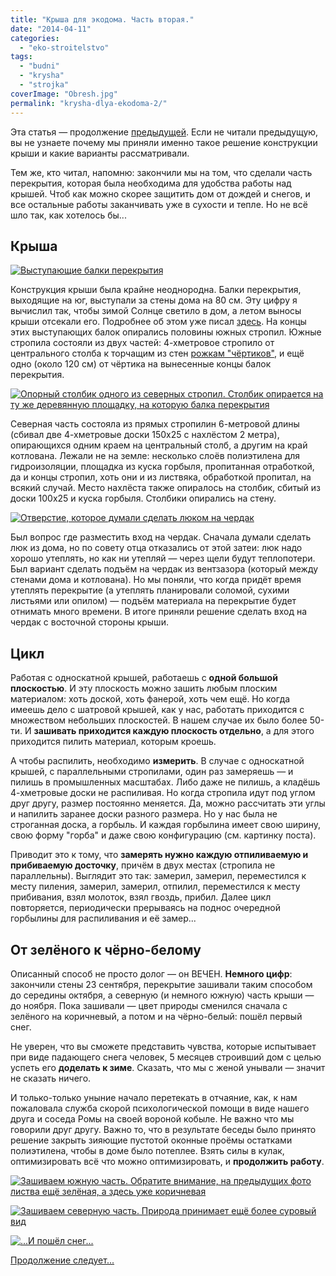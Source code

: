 ```yaml
---
title: "Крыша для экодома. Часть вторая."
date: "2014-04-11"
categories: 
  - "eko-stroitelstvo"
tags: 
  - "budni"
  - "krysha"
  - "strojka"
coverImage: "Obresh.jpg"
permalink: "krysha-dlya-ekodoma-2/"
---
```


Эта статья — продолжение [предыдущей](http://svobodaiznutri.blogspot.ru/2014/04/krysha-dlya-ekodoma-1.html). Если не читали предыдущую, вы не узнаете почему мы приняли именно такое решение конструкции крыши и какие варианты рассматривали.

Тем же, кто читал, напомню: закончили мы на том, что сделали часть перекрытия, которая была необходима для удобства работы над крышей. Чтоб как можно скорее защитить дом от дождей и снегов, и все остальные работы заканчивать уже в сухости и тепле. Но не всё шло так, как хотелось бы...

## Крыша

[![](images/01.jpg "Выступающие балки перекрытия")](http://3.bp.blogspot.com/-TucIh-Nhtso/U0eGOgbPTaI/AAAAAAAAAeo/pWuoGtowIJ8/s1600/01.jpg "Выступающие балки перекрытия")

Конструкция крыши была крайне неоднородна. Балки перекрытия, выходящие на юг, выступали за стены дома на 80 см. Эту цифру я вычислил так, чтобы зимой Солнце светило в дом, а летом выносы крыши отсекали его. Подробнее об этом уже писал [здесь](http://svobodaiznutri.blogspot.ru/2013/12/blog-post_4382.html). На концы этих выступающих балок опирались половины южных стропил. Южные стропила состояли из двух частей: 4-хметровое стропило от центрального столба к торчащим из стен [рожкам "чёртиков"](http://svobodaiznutri.blogspot.ru/2014/04/stroim-iz-meshkov-s-gruntom.html), и ещё одно (около 120 см) от чёртика на вынесенные концы балок перекрытия.

[![](images/02.jpg "Опорный столбик одного из северных стропил. Столбик опирается на ту же деревянную площадку, на которую балка перекрытия")](http://3.bp.blogspot.com/-7j6WNlKnVh0/U0eGOtwTbjI/AAAAAAAAAes/FkN_l1UZWBM/s1600/02.jpg "Опорный столбик одного из северных стропил. Столбик опирается на ту же деревянную площадку, на которую балка перекрытия")

Северная часть состояла из прямых стропилин 6-метровой длины (сбивал две 4-хметровые доски 150х25 с нахлёстом 2 метра), опирающихся одним краем на центральный столб, а другим на край котлована. Лежали не на земле: несколько слоёв полиэтилена для гидроизоляции, площадка из куска горбыля, пропитанная отработкой, да и концы стропил, хоть они и из листвяка, обработкой пропитал, на всякий случай. Место нахлёста также опиралось на столбик, сбитый из доски 100х25 и куска горбыля. Столбики опирались на стену.

[![](images/IMG_20130918_190733.jpg "Отверстие, которое думали сделать люком на чердак")](http://4.bp.blogspot.com/-SROPZRk7HH8/U0exPeFStAI/AAAAAAAAAf8/EJoRfzyMIZo/s1600/IMG_20130918_190733.jpg "Отверстие, которое думали сделать люком на чердак")

Был вопрос где разместить вход на чердак. Сначала думали сделать люк из дома, но по совету отца отказались от этой затеи: люк надо хорошо утеплять, но как ни утепляй — через щели будут теплопотери. Был вариант сделать подъём на чердак из вентзазора (который между стенами дома и котлована). Но мы поняли, что когда придёт время утеплять перекрытие (а утеплять планировали соломой, сухими листьями или опилом) — подъём материала на перекрытие будет отнимать много времени. В итоге приняли решение сделать вход на чердак с восточной стороны крыши.

## Цикл

Работая с односкатной крышей, работаешь с **одной большой плоскостью**. И эту плоскость можно зашить любым плоским материалом: хоть доской, хоть фанерой, хоть чем ещё. Но когда имеешь дело с шатровой крышей, как у нас, работать приходится с множеством небольших плоскостей. В нашем случае их было более 50-ти. И **зашивать приходится каждую плоскость отдельно**, а для этого приходится пилить материал, которым кроешь.

А чтобы распилить, необходимо **измерить**. В случае с односкатной крышей, с параллельными стропилами, один раз замеряешь — и пилишь в промышленных масштабах. Либо даже не пилишь, а кладёшь 4-хметровые доски не распиливая. Но когда стропила идут под углом друг другу, размер постоянно меняется. Да, можно рассчитать эти углы и напилить заранее доски разного размера. Но у нас была не строганная доска, а горбыль. И каждая горбылина имеет свою ширину, свою форму "горба" и даже свою конфигурацию (см. картинку поста).

Приводит это к тому, что **замерять нужно каждую отпиливаемую и прибиваемую досточку**, причём в двух местах (стропила не параллельны). Выглядит это так: замерил, замерил, переместился к месту пиления, замерил, замерил, отпилил, переместился к месту прибивания, взял молоток, взял гвоздь, прибил. Далее цикл повторяется, периодически прерываясь на поднос очередной горбылины для распиливания и её замер...

## От зелёного к чёрно-белому

Описанный способ не просто долог — он ВЕЧЕН. **Немного цифр**: закончили стены 23 сентября, перекрытие зашивали таким способом до середины октября, а северную (и немного южную) часть крыши — до ноября. Пока зашивали — цвет природы сменился сначала с зелёного на коричневый, а потом и на чёрно-белый: пошёл первый снег.

Не уверен, что вы сможете представить чувства, которые испытывает при виде падающего снега человек, 5 месяцев строивший дом с целью успеть его **доделать к зиме**. Сказать, что мы с женой унывали — значит не сказать ничего.

И только-только уныние начало перетекать в отчаяние, как, к нам пожаловала служба скорой психологической помощи в виде нашего друга и соседа Ромы на своей вороной кобыле. Не важно что мы говорили друг другу. Важно то, что в результате беседы было принято решение закрыть зияющие пустотой оконные проёмы остатками полиэтилена, чтобы в доме было потеплее. Взять силы в кулак, оптимизировать всё что можно оптимизировать, и **продолжить работу**.

[![](images/IMG_20131002_162157.jpg "Зашиваем южную часть. Обратите внимание, на предыдущих фото листва ещё зелёная, а здесь уже коричневая")](http://1.bp.blogspot.com/-Gue9WtF0txA/U0eQhgGaMLI/AAAAAAAAAfQ/gWIQ1pJLx1Q/s1600/IMG_20131002_162157.jpg "Зашиваем южную часть. Обратите внимание, на предыдущих фото листва ещё зелёная, а здесь уже коричневая")

[![](images/IMG_20131003_190343.jpg "Зашиваем северную часть. Природа принимает ещё более суровый вид")](http://4.bp.blogspot.com/-rauQxJaJB7M/U0eQhi7EU7I/AAAAAAAAAfY/m8oanWXsBHk/s1600/IMG_20131003_190343.jpg "Зашиваем северную часть. Природа принимает ещё более суровый вид")

[![](images/IMG_20131011_122559.jpg "...И пошёл снег...")](http://2.bp.blogspot.com/-KBAGAPunirc/U0eQhuyjk0I/AAAAAAAAAfU/SirfRpLJfRA/s1600/IMG_20131011_122559.jpg "...И пошёл снег...")

[Продолжение следует...](http://svobodaiznutri.ru/krysha-dlya-ekodoma-3/)
